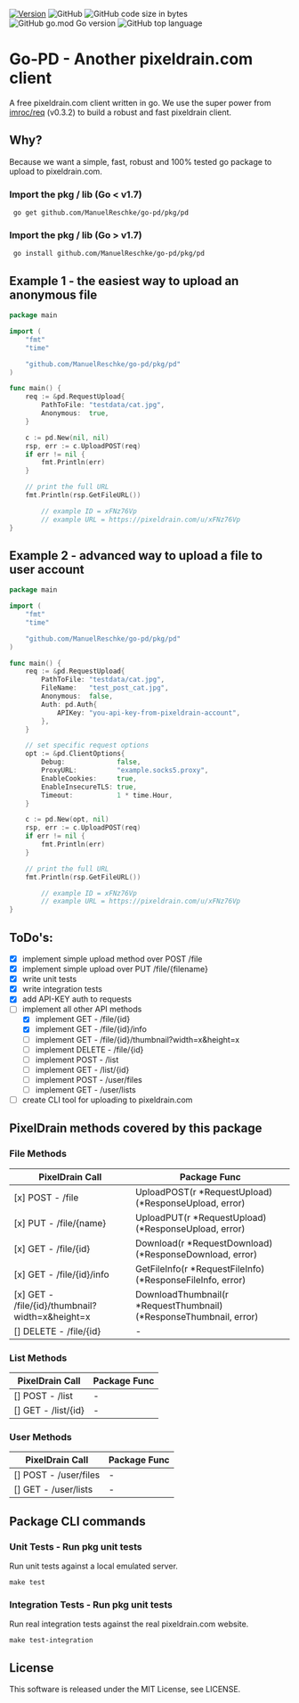 [![Version](https://img.shields.io/github/v/release/ManuelReschke/go-pd)](https://github.com/ManuelReschke/go-pd/releases)
![GitHub](https://img.shields.io/github/license/ManuelReschke/go-pd)
![GitHub code size in bytes](https://img.shields.io/github/languages/code-size/ManuelReschke/go-pd)
![GitHub go.mod Go version](https://img.shields.io/github/go-mod/go-version/ManuelReschke/go-pd)
![GitHub top language](https://img.shields.io/github/languages/top/ManuelReschke/go-pd)

# Go-PD - Another pixeldrain.com client

A free pixeldrain.com client written in go. We use the super power from [imroc/req](https://github.com/imroc/req) (v0.3.2) to build a robust and fast pixeldrain client.

## Why?

Because we want a simple, fast, robust and 100% tested go package to upload to pixeldrain.com.

### Import the pkg / lib (Go < v1.7)

```
 go get github.com/ManuelReschke/go-pd/pkg/pd
```

### Import the pkg / lib (Go > v1.7)

```
 go install github.com/ManuelReschke/go-pd/pkg/pd
```

## Example 1 - the easiest way to upload an anonymous file

```go
package main

import (
	"fmt"
	"time"

	"github.com/ManuelReschke/go-pd/pkg/pd"
)

func main() {
	req := &pd.RequestUpload{
		PathToFile: "testdata/cat.jpg",
		Anonymous:  true,
	}

	c := pd.New(nil, nil)
	rsp, err := c.UploadPOST(req)
	if err != nil {
		fmt.Println(err)
	}

	// print the full URL
	fmt.Println(rsp.GetFileURL())

        // example ID = xFNz76Vp
        // example URL = https://pixeldrain.com/u/xFNz76Vp
}
```

## Example 2 - advanced way to upload a file to user account

```go
package main

import (
	"fmt"
	"time"

	"github.com/ManuelReschke/go-pd/pkg/pd"
)

func main() {
	req := &pd.RequestUpload{
		PathToFile: "testdata/cat.jpg",
		FileName:   "test_post_cat.jpg",
		Anonymous:  false,
		Auth: pd.Auth{
			APIKey: "you-api-key-from-pixeldrain-account",
		},
	}

	// set specific request options
	opt := &pd.ClientOptions{
		Debug:             false,
		ProxyURL:          "example.socks5.proxy",
		EnableCookies:     true,
		EnableInsecureTLS: true,
		Timeout:           1 * time.Hour,
	}

	c := pd.New(opt, nil)
	rsp, err := c.UploadPOST(req)
	if err != nil {
		fmt.Println(err)
	}

	// print the full URL
	fmt.Println(rsp.GetFileURL())

        // example ID = xFNz76Vp
        // example URL = https://pixeldrain.com/u/xFNz76Vp
}
```
## ToDo's:

- [x] implement simple upload method over POST /file
- [x] implement simple upload over PUT /file/{filename}
- [x] write unit tests
- [x] write integration tests
- [x] add API-KEY auth to requests
- [ ] implement all other API methods
  - [x] implement GET - /file/{id}
  - [x] implement GET - /file/{id}/info
  - [ ] implement GET - /file/{id}/thumbnail?width=x&height=x
  - [ ] implement DELETE - /file/{id}
  - [ ] implement POST - /list
  - [ ] implement GET - /list/{id}
  - [ ] implement POST - /user/files
  - [ ] implement GET - /user/lists
- [ ] create CLI tool for uploading to pixeldrain.com

## PixelDrain methods covered by this package

### File Methods
| PixelDrain Call                                 |  Package Func |
|-------------------------------------------------|---|
| [x] POST - /file                                | UploadPOST(r *RequestUpload) (*ResponseUpload, error) |
| [x] PUT - /file/{name}                          | UploadPUT(r *RequestUpload) (*ResponseUpload, error) |
| [x] GET - /file/{id}                            | Download(r *RequestDownload) (*ResponseDownload, error) |
| [x] GET - /file/{id}/info                       | GetFileInfo(r *RequestFileInfo) (*ResponseFileInfo, error) |
| [x] GET - /file/{id}/thumbnail?width=x&height=x | DownloadThumbnail(r *RequestThumbnail) (*ResponseThumbnail, error)  |
| [] DELETE - /file/{id}                          | -  |
### List Methods
|  PixelDrain Call |  Package Func |
|---|---|
| [] POST - /list | -  |
| [] GET - /list/{id} | -  |
### User Methods
| PixelDrain Call |  Package Func |
|---|---|
| [] POST - /user/files | -  |
| [] GET - /user/lists | -  |

## Package CLI commands

### Unit Tests - Run pkg unit tests
Run unit tests against a local emulated server.
```shell
make test
```

### Integration Tests - Run pkg unit tests
Run real integration tests against the real pixeldrain.com website.
```shell
make test-integration
```

## License

This software is released under the MIT License, see LICENSE.
